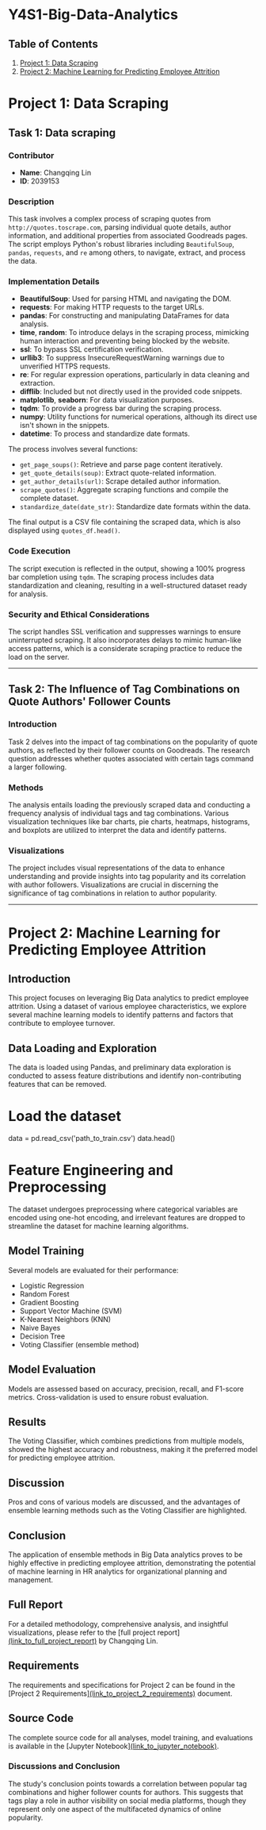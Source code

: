 # Y4S1-Big-Data-Analytics

## Table of Contents
1. [Project 1: Data Scraping](#project-1-data-scraping)
2. [Project 2: Machine Learning for Predicting Employee Attrition](#project-2-machine-learning-for-predicting-employee-attrition)

# Project 1: Data Scraping

## Task 1: Data scraping

### Contributor
- **Name**: Changqing Lin
- **ID**: 2039153

### Description
This task involves a complex process of scraping quotes from `http://quotes.toscrape.com`, parsing individual quote details, author information, and additional properties from associated Goodreads pages. The script employs Python's robust libraries including `BeautifulSoup`, `pandas`, `requests`, and `re` among others, to navigate, extract, and process the data.

### Implementation Details
- **BeautifulSoup**: Used for parsing HTML and navigating the DOM.
- **requests**: For making HTTP requests to the target URLs.
- **pandas**: For constructing and manipulating DataFrames for data analysis.
- **time**, **random**: To introduce delays in the scraping process, mimicking human interaction and preventing being blocked by the website.
- **ssl**: To bypass SSL certification verification.
- **urllib3**: To suppress InsecureRequestWarning warnings due to unverified HTTPS requests.
- **re**: For regular expression operations, particularly in data cleaning and extraction.
- **difflib**: Included but not directly used in the provided code snippets.
- **matplotlib**, **seaborn**: For data visualization purposes.
- **tqdm**: To provide a progress bar during the scraping process.
- **numpy**: Utility functions for numerical operations, although its direct use isn't shown in the snippets.
- **datetime**: To process and standardize date formats.

The process involves several functions:
- `get_page_soups()`: Retrieve and parse page content iteratively.
- `get_quote_details(soup)`: Extract quote-related information.
- `get_author_details(url)`: Scrape detailed author information.
- `scrape_quotes()`: Aggregate scraping functions and compile the complete dataset.
- `standardize_date(date_str)`: Standardize date formats within the data.

The final output is a CSV file containing the scraped data, which is also displayed using `quotes_df.head()`.

### Code Execution
The script execution is reflected in the output, showing a 100% progress bar completion using `tqdm`. The scraping process includes data standardization and cleaning, resulting in a well-structured dataset ready for analysis.

### Security and Ethical Considerations
The script handles SSL verification and suppresses warnings to ensure uninterrupted scraping. It also incorporates delays to mimic human-like access patterns, which is a considerate scraping practice to reduce the load on the server.

---

## Task 2: The Influence of Tag Combinations on Quote Authors' Follower Counts

### Introduction
Task 2 delves into the impact of tag combinations on the popularity of quote authors, as reflected by their follower counts on Goodreads. The research question addresses whether quotes associated with certain tags command a larger following.

### Methods
The analysis entails loading the previously scraped data and conducting a frequency analysis of individual tags and tag combinations. Various visualization techniques like bar charts, pie charts, heatmaps, histograms, and boxplots are utilized to interpret the data and identify patterns.

### Visualizations
The project includes visual representations of the data to enhance understanding and provide insights into tag popularity and its correlation with author followers. Visualizations are crucial in discerning the significance of tag combinations in relation to author popularity.

---

# Project 2: Machine Learning for Predicting Employee Attrition

## Introduction
This project focuses on leveraging Big Data analytics to predict employee attrition. Using a dataset of various employee characteristics, we explore several machine learning models to identify patterns and factors that contribute to employee turnover.

## Data Loading and Exploration
The data is loaded using Pandas, and preliminary data exploration is conducted to assess feature distributions and identify non-contributing features that can be removed.

# Load the dataset
data = pd.read_csv('path_to_train.csv')
data.head()
# Feature Engineering and Preprocessing

The dataset undergoes preprocessing where categorical variables are encoded using one-hot encoding, and irrelevant features are dropped to streamline the dataset for machine learning algorithms.

## Model Training

Several models are evaluated for their performance:
- Logistic Regression
- Random Forest
- Gradient Boosting
- Support Vector Machine (SVM)
- K-Nearest Neighbors (KNN)
- Naive Bayes
- Decision Tree
- Voting Classifier (ensemble method)

## Model Evaluation

Models are assessed based on accuracy, precision, recall, and F1-score metrics. Cross-validation is used to ensure robust evaluation.

## Results

The Voting Classifier, which combines predictions from multiple models, showed the highest accuracy and robustness, making it the preferred model for predicting employee attrition.

## Discussion

Pros and cons of various models are discussed, and the advantages of ensemble learning methods such as the Voting Classifier are highlighted.

## Conclusion

The application of ensemble methods in Big Data analytics proves to be highly effective in predicting employee attrition, demonstrating the potential of machine learning in HR analytics for organizational planning and management.

## Full Report

For a detailed methodology, comprehensive analysis, and insightful visualizations, please refer to the [full project report][(link_to_full_project_report)](https://github.com/LCQck/Y4S1-Big-Data-Analytics/blob/95d85ae62af0950c69667ca057f8233d226c536a/Project%202%20Machine%20Learning%20for%20Predicting%20Healthcare%20Employee%20Attrition/2039153_Changqing%20Lin%20Project%202%20Report.pdf) by Changqing Lin.

## Requirements

The requirements and specifications for Project 2 can be found in the [Project 2 Requirements][(link_to_project_2_requirements)](https://github.com/LCQck/Y4S1-Big-Data-Analytics/blob/95d85ae62af0950c69667ca057f8233d226c536a/Project%202%20Machine%20Learning%20for%20Predicting%20Healthcare%20Employee%20Attrition/Project%202%20Requirements.pdf) document.

## Source Code

The complete source code for all analyses, model training, and evaluations is available in the [Jupyter Notebook][(link_to_jupyter_notebook)](https://github.com/LCQck/Y4S1-Big-Data-Analytics/blob/95d85ae62af0950c69667ca057f8233d226c536a/Project%202%20Machine%20Learning%20for%20Predicting%20Healthcare%20Employee%20Attrition/2039153_Changqing%20Lin%20Source%20Code.ipynb).
### Discussions and Conclusion
The study's conclusion points towards a correlation between popular tag combinations and higher follower counts for authors. This suggests that tags play a role in author visibility on social media platforms, though they represent only one aspect of the multifaceted dynamics of online popularity.

